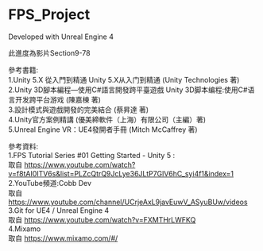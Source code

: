 # FPS_Project

Developed with Unreal Engine 4  

此進度為影片Section9-78
  
參考書籍:  
1.Unity 5.X 從入門到精通 Unity 5.X从入门到精通 (Unity Technologies 著)  
2.Unity 3D腳本編程—使用C#語言開發跨平臺遊戲 Unity 3D脚本编程:使用C#语言开发跨平台游戏 (陳嘉棟 著)  
3.設計模式與遊戲開發的完美結合 (蔡昇達 著)  
4.Unity官方案例精講 (優美締軟件（上海）有限公司（主編）著)  
5.Unreal Engine VR：UE4發開者手冊 (Mitch McCaffrey 著)  
  
參考資料:  
1.FPS Tutorial Series #01 Getting Started - Unity 5 :  
  取自 https://www.youtube.com/watch?v=f8tAI0ITV6s&list=PLZcQtrQ9JcLye36JLtP7GlV6hC_syi4f1&index=1  
2.YouTube頻道:Cobb Dev  
  取自 https://www.youtube.com/channel/UCrjeAxL9javEuwV_ASyuBUw/videos  
3.Git for UE4 / Unreal Engine 4  
  取自 https://www.youtube.com/watch?v=FXMTHrLWFKQ  
4.Mixamo  
  取自 https://www.mixamo.com/#/
